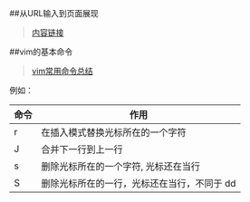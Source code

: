 ##从URL输入到页面展现
>[内容链接](http://www.jianshu.com/p/98d74c032a99)

##vim的基本命令
>[vim常用命令总结](http://pizn.github.io/2012/03/03/vim-commonly-used-command.html)


例如：


| 命令 | 作用 |  
| --- | --- | 
| r | 在插入模式替换光标所在的一个字符 | 
| J | 合并下一行到上一行 | 
| s | 删除光标所在的一个字符, 光标还在当行 | 
| S | 删除光标所在的一行，光标还在当行，不同于 dd | 




